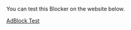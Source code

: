 You can test this Blocker on the website below.

<a href="https://adblock.turtlecute.org">AdBlock Test</a>
